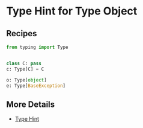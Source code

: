 # Type Hint for Type Object

## Recipes

```python
from typing import Type


class C: pass
c: Type[C] = C

o: Type[object]
e: Type[BaseException]
```

## More Details

- [Type Hint](type_hint)
